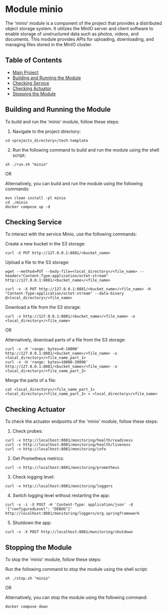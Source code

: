 # Module minio

The 'minio' module is a component of the project that provides a distributed object storage system. It utilizes the MinIO server and client software to enable storage of unstructured data such as photos, videos, and documents. This module provides APIs for uploading, downloading, and managing files stored in the MinIO cluster.

## Table of Contents
* [Main Project](../README.md#project-tech-template)
* [Building and Running the Module](#building-and-running-the-module)
* [Checking Service](#checking-service)
* [Checking Actuator](#checking-actuator)
* [Stopping the Module](#stopping-the-module)


## Building and Running the Module
To build and run the 'minio' module, follow these steps:

1. Navigate to the project directory:
```
cd <projects_directory>/tech-template
```
2. Run the following command to build and run the module using the shell script:
```
sh ./run.sh "minio"
```
OR

Alternatively, you can build and run the module using the following commands:
```
mvn clean install -pl minio
cd ./minio
docker compose up -d
```


## Checking Service
To interact with the service Minio, use the following commands:

Create a new bucket in the S3 storage:
```
curl -X PUT http://127.0.0.1:8081/<bucket_name>
```

Upload a file to the S3 storage:
```
wget --method=PUT --body-file=<local_directory>/<file_name> --header="Content-Type:application/octet-stream" http://127.0.0.1:8081/<bucket_name>/<file_name>
```
```
curl -v -X PUT http://127.0.0.1:8081/<bucket_name>/<file_name> -H "Content-Type:application/octet-stream" --data-binary @<local_directory>/<file_name>
```

Download a file from the S3 storage:
```
curl -v http://127.0.0.1:8081/<bucket_name>/<file_name> -o <local_directory>/<file_name>
```
OR

Alternatively, download parts of a file from the S3 storage:
```
curl -v -H 'range: bytes=0-10000' http://127.0.0.1:8081/<bucket_name>/<file_name> -o <local_directory>/<file_name_part_1>
curl -v -H 'range: bytes=10000-20000' http://127.0.0.1:8081/<bucket_name>/<file_name> -o <local_directory>/<file_name_part_2>
```

Merge the parts of a file:
```
cat <local_directory>/<file_name_part_1> <local_directory>/<file_name_part_2> > <local_directory>/<file_name>
```


## Checking Actuator
To check the actuator endpoints of the 'minio' module, follow these steps:

1. Check probes:
```
curl -v http://localhost:8081/monitoring/health/readiness
curl -v http://localhost:8081/monitoring/health/liveness
curl -v http://localhost:8081/monitoring/info
```
2. Get Prometheus metrics:
```
curl -v http://localhost:8081/monitoring/prometheus
```
3. Check logging level:
```
curl -v http://localhost:8081/monitoring/loggers
```
4. Switch logging level without restarting the app:
```
curl -v -i -X POST -H 'Content-Type: application/json' -d '{"configuredLevel": "DEBUG"}' http://localhost:8081/monitoring/loggers/org.springframework
```
5. Shutdown the app:
```
curl -v -X POST http://localhost:8081/monitoring/shutdown
```


## Stopping the Module
To stop the 'minio' module, follow these steps:

Run the following command to stop the module using the shell script:
```
sh ./stop.sh "minio"
```
OR

Alternatively, you can stop the module using the following command:
```
docker compose down
```
